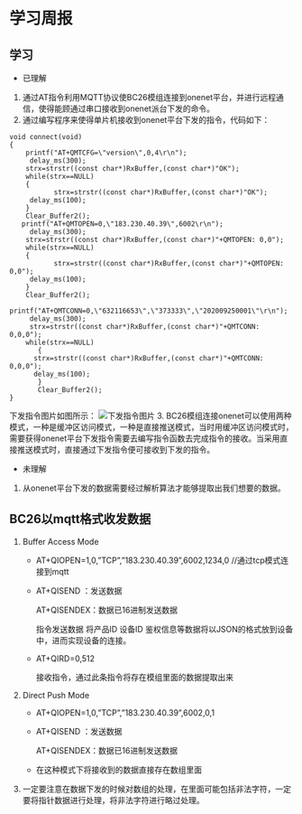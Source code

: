 # 学习周报

## 学习

* 已理解
1. 通过AT指令利用MQTT协议使BC26模组连接到onenet平台，并进行远程通信，使得能顾通过串口接收到onenet派台下发的命令。
2. 通过编写程序来使得单片机接收到onenet平台下发的指令，代码如下：
 ```
 void connect(void)
{
	 printf("AT+QMTCFG=\"version\",0,4\r\n");
	  delay_ms(300);
	 strx=strstr((const char*)RxBuffer,(const char*)"OK");
	 while(strx==NULL)
	 {
			strx=strstr((const char*)RxBuffer,(const char*)"OK");
      delay_ms(100);
	 }
	 Clear_Buffer2();
	printf("AT+QMTOPEN=0,\"183.230.40.39\",6002\r\n");
	  delay_ms(300);
	 strx=strstr((const char*)RxBuffer,(const char*)"+QMTOPEN: 0,0");
	 while(strx==NULL)
	 {
			strx=strstr((const char*)RxBuffer,(const char*)"+QMTOPEN: 0,0");
      delay_ms(100);
	 }
	 Clear_Buffer2();	 
   printf("AT+QMTCONN=0,\"632116653\",\"373333\",\"202009250001\"\r\n");
	  delay_ms(300);
	  strx=strstr((const char*)RxBuffer,(const char*)"+QMTCONN: 0,0,0");
 	 while(strx==NULL)
		{
       strx=strstr((const char*)RxBuffer,(const char*)"+QMTCONN: 0,0,0");
       delay_ms(100);
		}
		Clear_Buffer2();	
}
```
下发指令图片如图所示：
![下发指令图片](11.png)
3. BC26模组连接onenet可以使用两种模式，一种是缓冲区访问模式，一种是直接推送模式，当时用缓冲区访问模式时，需要获得onenet平台下发指令需要去编写指令函数去完成指令的接收。当采用直接推送模式时，直接通过下发指令便可接收到下发的指令。

* 未理解
1. 从onenet平台下发的数据需要经过解析算法才能够提取出我们想要的数据。

## BC26以mqtt格式收发数据	

1. Buffer Access Mode
	*  AT+QIOPEN=1,0,”TCP”,”183.230.40.39”,6002,1234,0 //通过tcp模式连接到mqtt
	* AT+QISEND ：发送数据
	  
	  AT+QISENDEX：数据已16进制发送数据

	  指令发送数据 将产品ID 设备ID 鉴权信息等数据将以JSON的格式放到设备中，进而实现设备的连接。
	* AT+QIRD=0,512 
	  
	  接收指令，通过此条指令将存在模组里面的数据提取出来
2. Direct Push Mode
    *   AT+QIOPEN=1,0,”TCP”,”183.230.40.39”,6002,0,1
	*   AT+QISEND ：发送数据
	  
	    AT+QISENDEX：数据已16进制发送数据 
	* 在这种模式下将接收到的数据直接存在数组里面
3. 一定要注意在数据下发的时候对数组的处理，在里面可能包括非法字符，一定要将指针数据进行处理，将非法字符进行略过处理。
